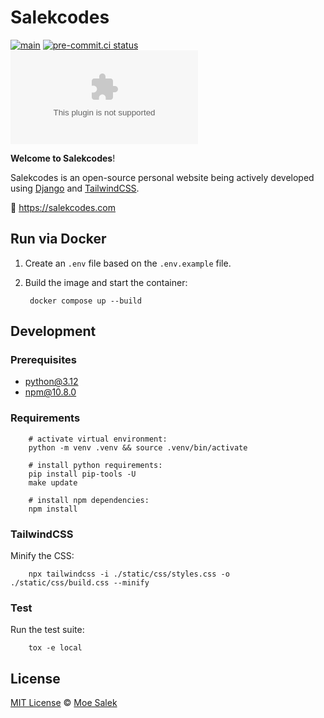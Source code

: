 # Salekcodes

[![main](https://github.com/moe-salek/salekcodes.com/actions/workflows/django.yml/badge.svg)](https://github.com/moe-salek/salekcodes.com/actions/workflows/django.yml)
[![pre-commit.ci status](https://results.pre-commit.ci/badge/github/moe-salek/salekcodes.com/main.svg)](https://results.pre-commit.ci/latest/github/moe-salek/salekcodes.com/main)
[![GitHub](https://img.shields.io/github/license/moe-salek/salekcodes.com?color=cornflowerblue)](https://github.com/moe-salek/salekcodes.com/blob/main/LICENSE)

**Welcome to Salekcodes**!

Salekcodes is an open-source personal website being actively developed using [Django](https://www.djangoproject.com) and [TailwindCSS](https://tailwindcss.com/).

🔗 <https://salekcodes.com>

## Run via Docker

1. Create an `.env` file based on the `.env.example` file.
2. Build the image and start the container:

        docker compose up --build

## Development

### Prerequisites

- [python@3.12](https://www.python.org/downloads/)
- [npm@10.8.0](https://nodejs.org/en/download/package-manager)

### Requirements

        # activate virtual environment:
        python -m venv .venv && source .venv/bin/activate
        
        # install python requirements:
        pip install pip-tools -U 
        make update

        # install npm dependencies:
        npm install

### TailwindCSS

Minify the CSS:

        npx tailwindcss -i ./static/css/styles.css -o ./static/css/build.css --minify

### Test

Run the test suite:

        tox -e local

## License

[MIT License](https://github.com/moe-salek/salekcodes.com/blob/main/LICENSE) © [Moe Salek](https://github.com/moe-salek)
